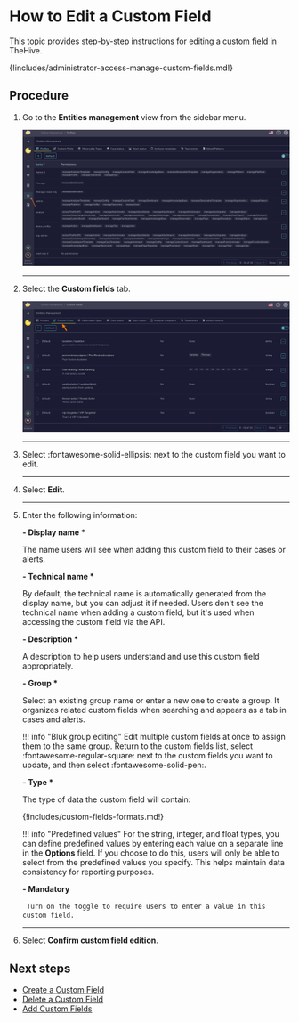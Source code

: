 # How to Edit a Custom Field

This topic provides step-by-step instructions for editing a [custom field](../custom-fields/about-custom-fields.md) in TheHive.

{!includes/administrator-access-manage-custom-fields.md!}

## Procedure

1. Go to the **Entities management** view from the sidebar menu.

    ![Entities management](../../images/administration-guides/create-a-custom-field-entities-management.png)

    ---

2. Select the **Custom fields** tab.

    ![Custom fields tab](../../images/administration-guides/create-a-custom-field-custom-fields.png)

    ---

3. Select :fontawesome-solid-ellipsis: next to the custom field you want to edit.

    ---

4. Select **Edit**.

    ---

5. Enter the following information:

    **- Display name \***

    The name users will see when adding this custom field to their cases or alerts.

    **- Technical name \***

    By default, the technical name is automatically generated from the display name, but you can adjust it if needed. Users don't see the technical name when adding a custom field, but it's used when accessing the custom field via the API.

    **- Description \***

    A description to help users understand and use this custom field appropriately.

    **- Group \***

    Select an existing group name or enter a new one to create a group. It organizes related custom fields when searching and appears as a tab in cases and alerts.

    !!! info "Bluk group editing"
        Edit multiple custom fields at once to assign them to the same group. Return to the custom fields list, select :fontawesome-regular-square: next to the custom fields you want to update, and then select :fontawesome-solid-pen:.

    **- Type \***

   The type of data the custom field will contain:

    {!includes/custom-fields-formats.md!}

    !!! info "Predefined values"
        For the string, integer, and float types, you can define predefined values by entering each value on a separate line in the **Options** field. If you choose to do this, users will only be able to select from the predefined values you specify. This helps maintain data consistency for reporting purposes.

    **- Mandatory** 
    
        Turn on the toggle to require users to enter a value in this custom field.

    ---

6. Select **Confirm custom field edition**.

## Next steps

* [Create a Custom Field](create-a-custom-field.md)
* [Delete a Custom Field](delete-a-custom-field.md)
* [Add Custom Fields](../../user-guides/analyst-corner/cases/add-custom-fields.md)
